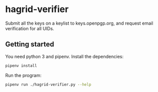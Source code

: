 # hagrid-verifier

Submit all the keys on a keylist to keys.openpgp.org, and request email verification for all UIDs.

## Getting started

You need python 3 and pipenv. Install the dependencies:

```sh
pipenv install
```

Run the program:

```sh
pipenv run ./hagrid-verifier.py --help
```